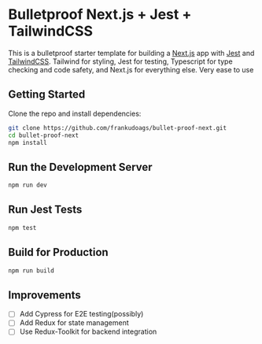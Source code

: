 # Bulletproof Next.js + Jest + TailwindCSS

This is a bulletproof starter template for building a [Next.js](https://nextjs.org/) app with [Jest](https://jestjs.io/) and [TailwindCSS](https://tailwindcss.com/).
Tailwind for styling, Jest for testing, Typescript for type checking and code safety,
 and Next.js for everything else. Very ease to use

## Getting Started

Clone the repo and install dependencies:

```bash
git clone https://github.com/frankudoags/bullet-proof-next.git
cd bullet-proof-next
npm install
```

## Run the Development Server

```bash
npm run dev
```

## Run Jest Tests

```bash
npm test
```

## Build for Production

```bash
npm run build
```

## Improvements

- [ ] Add Cypress for E2E testing(possibly)
- [ ] Add Redux for state management
- [ ] Use Redux-Toolkit for backend integration
